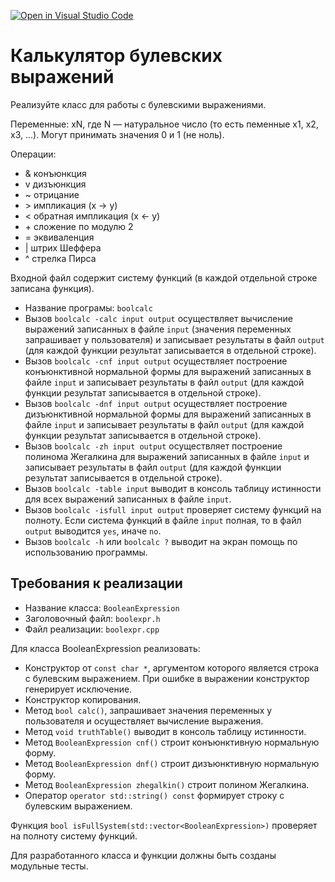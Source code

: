 [![Open in Visual Studio Code](https://classroom.github.com/assets/open-in-vscode-c66648af7eb3fe8bc4f294546bfd86ef473780cde1dea487d3c4ff354943c9ae.svg)](https://classroom.github.com/online_ide?assignment_repo_id=7949011&assignment_repo_type=AssignmentRepo)
# Калькулятор булевских выражений
Реализуйте класс для работы с булевскими выражениями.

Переменные: xN, где N — натуральное число (то есть пеменные x1, x2, x3, ...). Могут принимать значения 0 и 1 (не ноль).

Операции:
* \& конъюнкция
* v дизъюнкция
* \~ отрицание
* \> импликация (x → y)
* \< обратная импликация (x ← y)
* \+ сложение по модулю 2
* \= эквиваленция
* \| штрих Шеффера
* ^ стрелка Пирса

Входной файл содержит систему функций (в каждой отдельной строке записана функция). 

* Название програмы: `boolcalc`
* Вызов `boolcalc -calc input output` осуществляет вычисление выражений записанных в файле `input` (значения переменных запрашивает у пользователя) и записывает результаты в файл `output` (для каждой функции результат записывается в отдельной строке).
* Вызов `boolcalc -cnf input output`  осуществляет построение конъюнктивной нормальной формы для выражений записанных в файле `input` и записывает результаты в файл `output` (для каждой функции результат записывается в отдельной строке).
* Вызов `boolcalc -dnf input output`  осуществляет построение дизъюнктивной нормальной формы для выражений записанных в файле `input` и записывает результаты в файл `output` (для каждой функции результат записывается в отдельной строке).
* Вызов `boolcalc -zh input output`  осуществляет построение полинома Жегалкина для выражений записанных в файле `input` и записывает результаты в файл `output` (для каждой функции результат записывается в отдельной строке).
* Вызов `boolcalc -table input` выводит в консоль таблицу истинности для всех выражений записанных в файле `input`.
* Вызов `boolcalc -isfull input output` проверяет систему функций на полноту. Если система функций в файле `input` полная, то в файл `output` выводится `yes`, иначе `no`.
* Вызов `boolcalc -h` или `boolcalc ?` выводит на экран помощь по использованию программы.

## Требования к реализации

* Название класса: `BooleanExpression`
* Заголовочный файл: `boolexpr.h`
* Файл реализации: `boolexpr.cpp`

Для класса BooleanExpression реализовать:
* Конструктор от `const char *`, аргументом которого является строка с булевским выражением. При ошибке в выражении конструктор генерирует исключение.
* Конструктор копирования.
* Метод `bool calc()`, запрашивает значения переменных у пользователя и осуществляет вычисление выражения.
* Метод `void truthTable()` выводит в консоль таблицу истинности. 
* Метод `BooleanExpression cnf()` строит конъюнктивную нормальную форму.
* Метод `BooleanExpression dnf()` строит дизъюнктивную нормальную форму.
* Метод `BooleanExpression zhegalkin()` строит полином Жегалкина.
* Оператор `operator std::string() const` формирует строку с булевским выражением.

Функция `bool isFullSystem(std::vector<BooleanExpression>)` проверяет на полноту систему функций.

Для разработанного класса и функции должны быть созданы модульные тесты.
